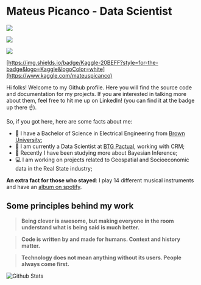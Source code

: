 # Mateus Picanco - Data Scientist

[<img src="https://img.shields.io/badge/linkedin-%230077B5.svg?&style=for-the-badge&logo=linkedin&logoColor=white" />](https://www.linkedin.com/in/mateuspicanco/)

[<img src="https://img.shields.io/badge/medium-%2312100E.svg?&style=for-the-badge&logo=medium&logoColor=white" />](https://medium.com/@mateuspicanco)  

[<img src="https://img.shields.io/badge/twitter-%231DA1F2.svg?&style=for-the-badge&logo=twitter&logoColor=white" />](https://twitter.com/omateuspicanco)

[https://img.shields.io/badge/Kaggle-20BEFF?style=for-the-badge&logo=Kaggle&logoColor=white](https://www.kaggle.com/mateuspicanco)

Hi folks! Welcome to my Github profile. Here you will find the source code and documentation for my projects. If you are interested in talking more about them, feel free to hit me up on LinkedIn! (you can find it at the badge up there :point_up:).

So, if you got here, here are some facts about me:

- :school: I have a Bachelor of Science in Electrical Engineering from [Brown University](https://www.brown.edu/);
- :bank: I am currently a Data Scientist at [BTG Pactual](https://www.linkedin.com/company/btgpactual/mycompany/), working with CRM;
- :rocket: Recently I have been studying more about Bayesian Inference;
- :computer: I am working on projects related to Geospatial and Socioeconomic data in the Real State industry;

**An extra fact for those who stayed**: I play 14 different musical instruments and have an [album on spotify](https://open.spotify.com/artist/7kilyBrsKL8lSoW5tU9s5Y).

## Some principles behind my work

> **Being clever is awesome, but making everyone in the room understand what is being said is much better.**

> **Code is written by and made for humans. Context and history matter.**

> **Technology does not mean anything without its users. People always come first.**

![Github Stats](https://github-readme-stats.vercel.app/api?username=mateuspicanco&show_icons=true&theme=dracula)
